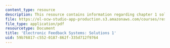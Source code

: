 ```yaml
---
content_type: resource
description: This resource contains information regarding chapter 1 solutions.
file: https://ol-ocw-studio-app-production.s3.amazonaws.com/courses/res-6-010-electronic-feedback-systems-spring-2013/59b76817c5520187862f335d712f9764_MITRES_6-010S13_sol01.pdf
file_type: application/pdf
resourcetype: Document
title: 'Electronic Feedback Systems: Solutions 1'
uid: 59b76817-c552-0187-862f-335d712f9764
---
```

